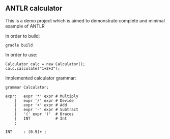 ANTLR calculator
---
This is a demo project which is aimed to demonstrate complete and minimal example of ANTLR

In order to build:
```
gradle build
```

In order to use:
```$java
Calculator calc = new Calculator();
calc.calculate("1+2+3");
```

Implemented calculator grammar:
```$antlr
grammar Calculator;

expr:	expr '*' expr # Multiply
    |	expr '/' expr # Devide
    |	expr '+' expr # Add
    |	expr '-' expr # Subtract
    |	'(' expr ')'  # Braces
    |	INT           # Int
    ;

INT     : [0-9]+ ;
```